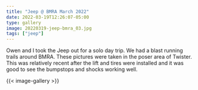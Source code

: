 ```yaml
---
title: "Jeep @ BMRA March 2022"
date: 2022-03-19T12:26:07-05:00
type: gallery
image: 20220319-jeep-bmra_03.jpg
tags: ["jeep"]
---
```

Owen and I took the Jeep out for a solo day trip. We had a blast running trails around BMRA. These pictures were taken in the poser area of Twister. This was relatively recent after the lift and tires were installed and it was good to see the bumpstops and shocks working well. 

{{< image-gallery >}}